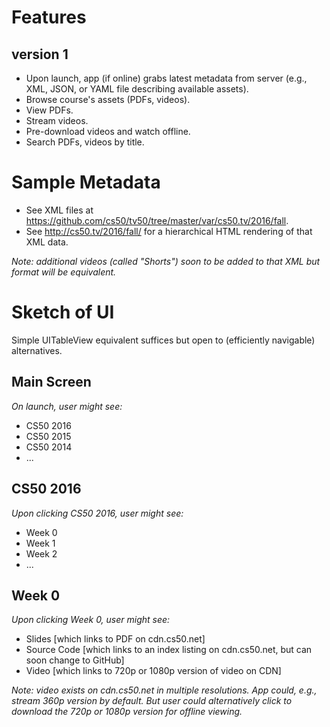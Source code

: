 # Features

## version 1

* Upon launch, app (if online) grabs latest metadata from server (e.g., XML, JSON, or YAML file describing available assets).
* Browse course's assets (PDFs, videos).
* View PDFs.
* Stream videos.
* Pre-download videos and watch offline.
* Search PDFs, videos by title.

# Sample Metadata

* See XML files at https://github.com/cs50/tv50/tree/master/var/cs50.tv/2016/fall.
* See http://cs50.tv/2016/fall/ for a hierarchical HTML rendering of that XML data.

_Note: additional videos (called "Shorts") soon to be added to that XML but format will be equivalent._

# Sketch of UI

Simple UITableView equivalent suffices but open to (efficiently navigable) alternatives.

## Main Screen

_On launch, user might see:_

* CS50 2016
* CS50 2015
* CS50 2014
* ...

## CS50 2016

_Upon clicking *CS50 2016*, user might see:_

* Week 0
* Week 1
* Week 2
* ...

## Week 0

_Upon clicking *Week 0*, user might see:_

* Slides [which links to PDF on cdn.cs50.net]
* Source Code [which links to an index listing on cdn.cs50.net, but can soon change to GitHub]
* Video [which links to 720p or 1080p version of video on CDN]

_Note: video exists on cdn.cs50.net in multiple resolutions. App could, e.g., stream 360p version by default. But user could alternatively click to download the 720p or 1080p version for offline viewing._
